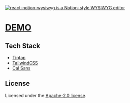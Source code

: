<a href="https://buhayova.github.io/react-notion-wysiwyg/">
  <img alt="react-notion-wysiwyg is a Notion-style WYSIWYG editor" src="https://buhayova.github.io/react-notion-wysiwyg/">
  <h1>DEMO</h1>
</a>

## Tech Stack

- [Tiptap](https://tiptap.dev/)
- [TailwindCSS](https://tailwindcss.com/)
- [Cal Sans](https://github.com/calcom/font)

## License

Licensed under the [Apache-2.0 license](https://github.com/steven-tey/novel/blob/main/LICENSE.md).
